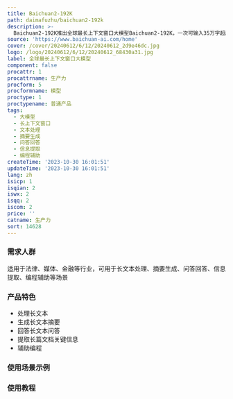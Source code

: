 ```yaml
---
title: Baichuan2-192K
path: daimafuzhu/baichuan2-192k
description: >-
  Baichuan2-192K推出全球最长上下文窗口大模型Baichuan2-192K，一次可输入35万字超越Claude2。Baichuan2-192K不仅在上下文窗口长度上超越Claude2，在长窗口文本生成质量、长上下文理解以及长文本问答、摘要等方面的表现也全面领先Claude2。Baichuan2-192K通过算法和工程的极致优化，实现了窗口长度和模型性能之间的平衡，做到了窗口长度和模型性能的同步提升。Baichuan2-192K已经开放了API接口，提供给企业用户，并已经在法律、媒体、金融等行业落地应用。
source: 'https://www.baichuan-ai.com/home'
cover: /cover/20240612/6/12/20240612_2d9e46dc.jpg
logo: /logo/20240612/6/12/20240612_68430a31.jpg
label: 全球最长上下文窗口大模型
component: false
procattr: 1
procattrname: 生产力
procform: 5
procformname: 模型
proctype: 1
proctypename: 普通产品
tags:
  - 大模型
  - 长上下文窗口
  - 文本处理
  - 摘要生成
  - 问答回答
  - 信息提取
  - 编程辅助
createTime: '2023-10-30 16:01:51'
updateTime: '2023-10-30 16:01:51'
lang: zh
isicp: 1
isqian: 2
iswx: 2
isqq: 2
iscom: 2
price: ''
catname: 生产力
sort: 14628
---
```




### 需求人群
适用于法律、媒体、金融等行业，可用于长文本处理、摘要生成、问答回答、信息提取、编程辅助等场景

### 产品特色
- 处理长文本
- 生成长文本摘要
- 回答长文本问答
- 提取长篇文档关键信息
- 辅助编程

### 使用场景示例


### 使用教程


  
